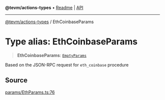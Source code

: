 **@tevm/actions-types** • [Readme](../README.md) \| [API](../globals.md)

***

[@tevm/actions-types](../README.md) / EthCoinbaseParams

# Type alias: EthCoinbaseParams

> **EthCoinbaseParams**: [`EmptyParams`](EmptyParams.md)

Based on the JSON-RPC request for `eth_coinbase` procedure

## Source

[params/EthParams.ts:76](https://github.com/evmts/tevm-monorepo/blob/main/packages/actions-types/src/params/EthParams.ts#L76)

